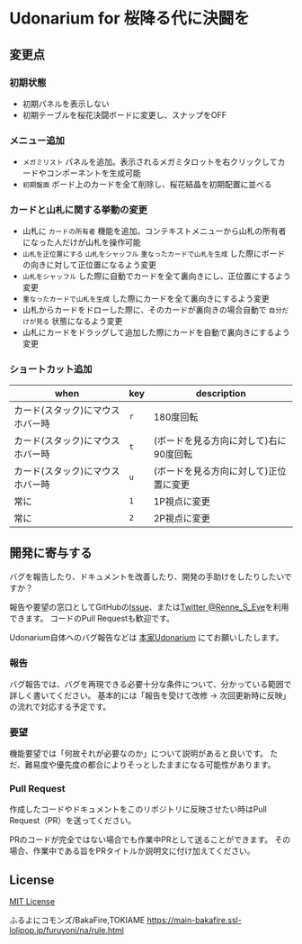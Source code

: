 # Udonarium for 桜降る代に決闘を

## 変更点

### 初期状態
- 初期パネルを表示しない
- 初期テーブルを桜花決闘ボードに変更し、スナップをOFF

### メニュー追加
- `メガミリスト` パネルを追加。表示されるメガミタロットを右クリックしてカードやコンポーネントを生成可能
- `初期盤面` ボード上のカードを全て削除し、桜花結晶を初期配置に並べる

### カードと山札に関する挙動の変更
- 山札に `カードの所有者` 機能を追加。コンテキストメニューから山札の所有者になった人だけが山札を操作可能
- `山札を正位置にする` `山札をシャッフル` `重なったカードで山札を生成` した際にボードの向きに対して正位置になるよう変更
- `山札をシャッフル` した際に自動でカードを全て裏向きにし、正位置にするよう変更
- `重なったカードで山札を生成` した際にカードを全て裏向きにするよう変更
- 山札からカードをドローした際に、そのカードが裏向きの場合自動で `自分だけが見る` 状態になるよう変更
- 山札にカードをドラッグして追加した際にカードを自動で裏向きにするよう変更

### ショートカット追加

when | key | description
--|--|--
カード(スタック)にマウスホバー時 | `r` | 180度回転
カード(スタック)にマウスホバー時 | `t` | (ボードを見る方向に対して)右に90度回転
カード(スタック)にマウスホバー時 | `u` | (ボードを見る方向に対して)正位置に変更
常に | `1` | 1P視点に変更
常に | `2` | 2P視点に変更

## 開発に寄与する
バグを報告したり、ドキュメントを改善したり、開発の手助けをしたりしたいですか？

報告や要望の窓口としてGitHubの[Issue](https://github.com/Renne1002/udonarium/issues)、または[Twitter @Renne_S_Eve](https://twitter.com/Renne_S_Eve)を利用できます。
コードのPull Requestも歓迎です。

Udonarium自体へのバグ報告などは [本家Udonarium](https://github.com/TK11235/udonarium) にてお願いしたします。

### 報告

バグ報告では、バグを再現できる必要十分な条件について、分かっている範囲で詳しく書いてください。
基本的には「報告を受けて改修 → 次回更新時に反映」の流れで対応する予定です。

### 要望

機能要望では「何故それが必要なのか」について説明があると良いです。
ただ、難易度や優先度の都合によりそっとしたままになる可能性があります。

### Pull Request

作成したコードやドキュメントをこのリポジトリに反映させたい時はPull Request（PR）を送ってください。

PRのコードが完全ではない場合でも作業中PRとして送ることができます。
その場合、作業中である旨をPRタイトルか説明文に付け加えてください。

## License
[MIT License](https://github.com/Renne1002/udonarium/blob/master/LICENSE)

ふるよにコモンズ/BakaFire,TOKIAME
https://main-bakafire.ssl-lolipop.jp/furuyoni/na/rule.html
